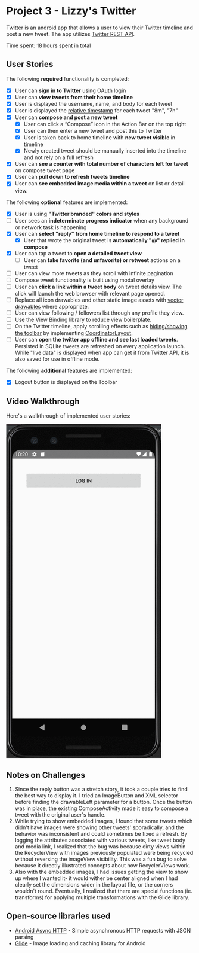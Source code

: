 # Project 3 - Lizzy's Twitter 

Twitter is an android app that allows a user to view their Twitter timeline and post a new tweet. The app utilizes [Twitter REST API](https://dev.twitter.com/rest/public).

Time spent: 18 hours spent in total

## User Stories

The following **required** functionality is completed:

* [X]	User can **sign in to Twitter** using OAuth login
* [X]	User can **view tweets from their home timeline**
  * [X] User is displayed the username, name, and body for each tweet
  * [X] User is displayed the [relative timestamp](https://gist.github.com/nesquena/f786232f5ef72f6e10a7) for each tweet "8m", "7h"
* [X] User can **compose and post a new tweet**
  * [X] User can click a “Compose” icon in the Action Bar on the top right
  * [X] User can then enter a new tweet and post this to Twitter
  * [X] User is taken back to home timeline with **new tweet visible** in timeline
  * [X] Newly created tweet should be manually inserted into the timeline and not rely on a full refresh
* [X] User can **see a counter with total number of characters left for tweet** on compose tweet page
* [X] User can **pull down to refresh tweets timeline**
* [X] User can **see embedded image media within a tweet** on list or detail view.

The following **optional** features are implemented:

* [X] User is using **"Twitter branded" colors and styles**
* [ ] User sees an **indeterminate progress indicator** when any background or network task is happening
* [X] User can **select "reply" from home timeline to respond to a tweet**
  * [X] User that wrote the original tweet is **automatically "@" replied in compose**
* [X] User can tap a tweet to **open a detailed tweet view**
  * [ ] User can **take favorite (and unfavorite) or retweet** actions on a tweet
* [ ] User can view more tweets as they scroll with infinite pagination
* [ ] Compose tweet functionality is built using modal overlay
* [ ] User can **click a link within a tweet body** on tweet details view. The click will launch the web browser with relevant page opened.
* [ ] Replace all icon drawables and other static image assets with [vector drawables](http://guides.codepath.org/android/Drawables#vector-drawables) where appropriate.
* [ ] User can view following / followers list through any profile they view.
* [ ] Use the View Binding library to reduce view boilerplate.
* [ ] On the Twitter timeline, apply scrolling effects such as [hiding/showing the toolbar](http://guides.codepath.org/android/Using-the-App-ToolBar#reacting-to-scroll) by implementing [CoordinatorLayout](http://guides.codepath.org/android/Handling-Scrolls-with-CoordinatorLayout#responding-to-scroll-events).
* [ ] User can **open the twitter app offline and see last loaded tweets**. Persisted in SQLite tweets are refreshed on every application launch. While "live data" is displayed when app can get it from Twitter API, it is also saved for use in offline mode.

The following **additional** features are implemented:

* [X] Logout button is displayed on the Toolbar

## Video Walkthrough

Here's a walkthrough of implemented user stories:

<img src='./TwitterGIF.gif' title='Video Walkthrough' width='' alt='Video Walkthrough' />

## Notes on Challenges

1. Since the reply button was a stretch story, it took a couple tries to find the best way to display it. I tried an ImageButton and XML selector before finding the drawableLeft parameter for a button. Once the button was in place, the existing ComposeActivity made it easy to compose a tweet with the original user's handle.
2. While trying to show embedded images, I found that some tweets which didn't have images were showing other tweets' sporadically, and the behavior was inconsistent and could sometimes be fixed a refresh. By logging the attributes associated with various tweets, like tweet body and media link, I realized that the bug was because dirty views within the RecyclerView with images previously populated were being recycled without reversing the imageView visibility. This was a fun bug to solve because it directly illustrated concepts about how RecyclerViews work. 
3. Also with the embedded images, I had issues getting the view to show up where I wanted it- it would wither be center aligned when I had clearly set the dimensions wider in the layout file, or the corners wouldn't round. Eventually, I realized that there are special functions (ie. transforms) for applying multiple transformations with the Glide library. 

## Open-source libraries used

- [Android Async HTTP](https://github.com/loopj/android-async-http) - Simple asynchronous HTTP requests with JSON parsing
- [Glide](https://github.com/bumptech/glide) - Image loading and caching library for Android
